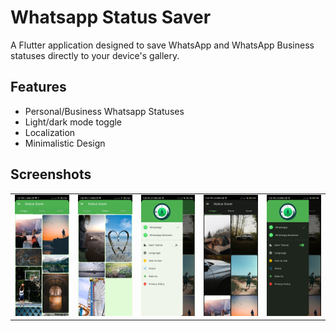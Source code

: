 
# Whatsapp Status Saver     

A Flutter application designed to save WhatsApp and WhatsApp Business statuses directly to your device's gallery.

## Features

- Personal/Business Whatsapp Statuses
- Light/dark mode toggle
- Localization
- Minimalistic Design
  



## Screenshots

  <table>
    <tr>
      <td style="text-align: center;">
        <img src="assets/app_screenshots/images_tab.jpg" width="200" />
      </td>
      <td style="text-align: center;">
        <img src="assets/app_screenshots/videos_tab.jpg" width="200" />
      </td>
      <td style="text-align: center;">
        <img src="assets/app_screenshots/app_drawer.jpg" width="200" />
      </td>
      <td style="text-align: center;">
        <img src="assets/app_screenshots/dark_mode.jpg" width="200" />
      </td>
      <td style="text-align: center;">
        <img src="assets/app_screenshots/drawer_dark.jpg" width="200" />
      </td>
      <!-- Add more screenshots as needed -->
    </tr>
  </table>





